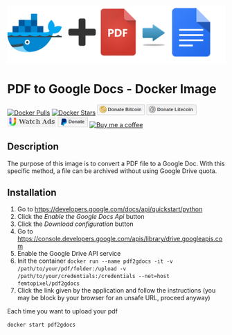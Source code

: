 ![logo](logo.png)

PDF to Google Docs - Docker Image
======================

[![Docker Pulls](https://img.shields.io/docker/pulls/femtopixel/pdf2gdocs.svg)](https://hub.docker.com/r/femtopixel/pdf2gdocs/)
[![Docker Stars](https://img.shields.io/docker/stars/femtopixel/pdf2gdocs.svg)](https://hub.docker.com/r/femtopixel/pdf2gdocs/)
[![Bitcoin donation](https://github.com/jaymoulin/jaymoulin.github.io/raw/master/btc.png "Bitcoin donation")](https://m.freewallet.org/id/374ad82e/btc)
[![Litecoin donation](https://github.com/jaymoulin/jaymoulin.github.io/raw/master/ltc.png "Litecoin donation")](https://m.freewallet.org/id/374ad82e/ltc)
[![Watch Ads](https://github.com/jaymoulin/jaymoulin.github.io/raw/master/utip.png "Watch Ads")](https://utip.io/femtopixel)
[![PayPal donation](https://github.com/jaymoulin/jaymoulin.github.io/raw/master/ppl.png "PayPal donation")](https://www.paypal.me/jaymoulin)
[![Buy me a coffee](https://www.buymeacoffee.com/assets/img/custom_images/orange_img.png "Buy me a coffee")](https://www.buymeacoffee.com/3Yu8ajd7W)

Description
-----------

The purpose of this image is to convert a PDF file to a Google Doc.
With this specific method, a file can be archived without using Google Drive quota.    

Installation
------------

1. Go to https://developers.google.com/docs/api/quickstart/python
1. Click the _Enable the Google Docs Api_ button 
1. Click the _Download configuration_ button
1. Go to https://console.developers.google.com/apis/library/drive.googleapis.com
1. Enable the Google Drive API service
1. Init the container `docker run --name pdf2gdocs -it -v /path/to/your/pdf/folder:/upload -v /path/to/your/credentials:/credentials --net=host femtopixel/pdf2gdocs`
1. Click the link given by the application and follow the instructions (you may be block by your browser for an unsafe URL, proceed anyway)

Each time you want to upload your pdf
```
docker start pdf2gdocs
```
